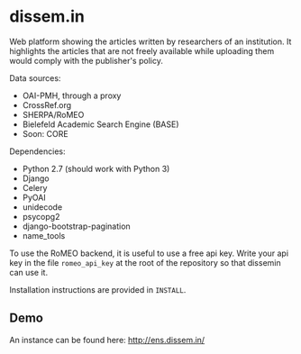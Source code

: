 dissem.in
================

Web platform showing the articles written by researchers of an institution.
It highlights the articles that are not freely available while uploading
them would comply with the publisher's policy.

Data sources:
* OAI-PMH, through a proxy
* CrossRef.org
* SHERPA/RoMEO
* Bielefeld Academic Search Engine (BASE)
* Soon: CORE

Dependencies:
* Python 2.7 (should work with Python 3)
* Django
* Celery
* PyOAI
* unidecode
* psycopg2
* django-bootstrap-pagination
* name\_tools

To use the RoMEO backend, it is useful to use a free api key. Write your api key in
the file `romeo_api_key` at the root of the repository so that dissemin can use it.

Installation instructions are provided in `INSTALL`.

Demo
----

An instance can be found here:
http://ens.dissem.in/


